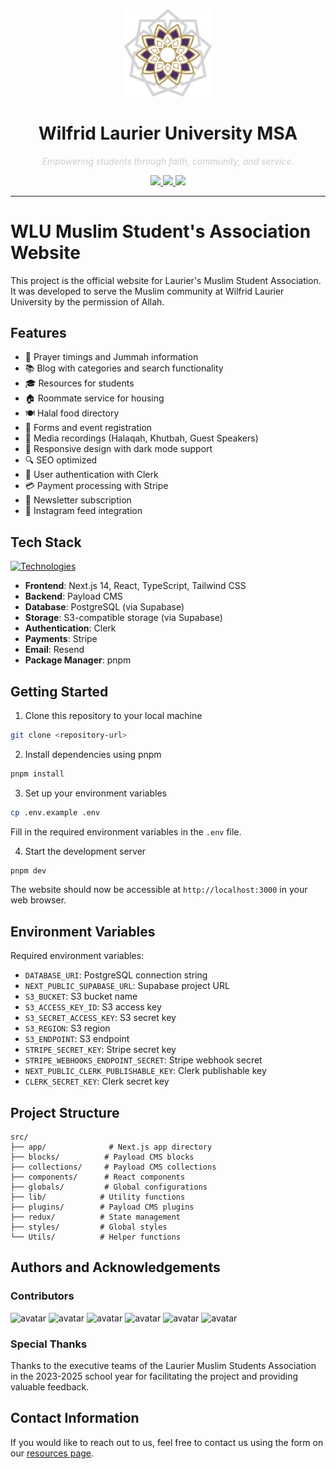 <!-- MSA Banner -->

<p align="center">
  <img src="src\logo.png" width="140" />
</p>

<h1 align="center">
  <strong>Wilfrid Laurier University MSA</strong>
</h1>

<p align="center">
  <em><span style="color:#CCCCCC;">Empowering students through faith, community, and service.</span></em>
</p>

<p align="center">
  <a href="https://wlumsa.org">
    <img src="https://img.shields.io/badge/Website-wlumsa.org-0A66C2?style=for-the-badge&logo=Google%20Chrome&logoColor=white" />
  </a>
  <a href="https://www.instagram.com/wlumsa/">
    <img src="https://img.shields.io/badge/Instagram-@wlumsa-E4405F?style=for-the-badge&logo=instagram&logoColor=white" />
  </a>
  <a href="mailto:msa@mylaurier.ca">
    <img src="https://img.shields.io/badge/Email-msa@mylaurier.ca-D14836?style=for-the-badge&logo=gmail&logoColor=white" />
  </a>
</p>


---

# WLU Muslim Student's Association Website

This project is the official website for Laurier's Muslim Student Association. It was developed to serve the Muslim community at Wilfrid Laurier University by the permission of Allah.

## Features

- 🕌 Prayer timings and Jummah information
- 📚 Blog with categories and search functionality
- 🎓 Resources for students
- 🏠 Roommate service for housing
- 🍽️ Halal food directory
- 📝 Forms and event registration
- 🎥 Media recordings (Halaqah, Khutbah, Guest Speakers)
- 📱 Responsive design with dark mode support
- 🔍 SEO optimized
- 🔐 User authentication with Clerk
- 💳 Payment processing with Stripe
- 📧 Newsletter subscription
- 📸 Instagram feed integration

## Tech Stack

[![Technologies](https://skillicons.dev/icons?i=nextjs,typescript,tailwind,react,postgres,supabase,aws)](https://skillicons.dev)

- **Frontend**: Next.js 14, React, TypeScript, Tailwind CSS
- **Backend**: Payload CMS
- **Database**: PostgreSQL (via Supabase)
- **Storage**: S3-compatible storage (via Supabase)
- **Authentication**: Clerk
- **Payments**: Stripe
- **Email**: Resend
- **Package Manager**: pnpm

## Getting Started

1. Clone this repository to your local machine
```bash
git clone <repository-url>
```

2. Install dependencies using pnpm
```bash
pnpm install
```

3. Set up your environment variables
```bash
cp .env.example .env
```
Fill in the required environment variables in the `.env` file.

4. Start the development server
```bash
pnpm dev
```

The website should now be accessible at `http://localhost:3000` in your web browser.

## Environment Variables

Required environment variables:
- `DATABASE_URI`: PostgreSQL connection string
- `NEXT_PUBLIC_SUPABASE_URL`: Supabase project URL
- `S3_BUCKET`: S3 bucket name
- `S3_ACCESS_KEY_ID`: S3 access key
- `S3_SECRET_ACCESS_KEY`: S3 secret key
- `S3_REGION`: S3 region
- `S3_ENDPOINT`: S3 endpoint
- `STRIPE_SECRET_KEY`: Stripe secret key
- `STRIPE_WEBHOOKS_ENDPOINT_SECRET`: Stripe webhook secret
- `NEXT_PUBLIC_CLERK_PUBLISHABLE_KEY`: Clerk publishable key
- `CLERK_SECRET_KEY`: Clerk secret key

## Project Structure

```
src/
├── app/              # Next.js app directory
├── blocks/          # Payload CMS blocks
├── collections/     # Payload CMS collections
├── components/      # React components
├── globals/         # Global configurations
├── lib/            # Utility functions
├── plugins/        # Payload CMS plugins
├── redux/          # State management
├── styles/         # Global styles
└── Utils/          # Helper functions
```

## Authors and Acknowledgements

### Contributors
![avatar](https://images.weserv.nl/?url=https://github.com/Syed-Ahmed02.png?v=4&h=100&w=100fit=cover&mask=circle) ![avatar](https://images.weserv.nl/?url=https://github.com/rzlm.png?v=4&h=100&w=100fit=cover&mask=circle) ![avatar](https://images.weserv.nl/?url=https://github.com/MarufHossain14.png?v=4&h=100&w=100fit=cover&mask=circle) ![avatar](https://images.weserv.nl/?url=https://github.com/UsamaMo.png?v=4&h=100&w=100fit=cover&mask=circle) ![avatar](https://images.weserv.nl/?url=https://github.com/mxsaad.png?v=4&h=100&w=100fit=cover&mask=circle) ![avatar](https://images.weserv.nl/?url=https://github.com/yusrahassan737.png?v=4&h=100&w=100fit=cover&mask=circle)

### Special Thanks
Thanks to the executive teams of the Laurier Muslim Students Association in the 2023-2025 school year for facilitating the project and providing valuable feedback.

## Contact Information
If you would like to reach out to us, feel free to contact us using the form on our [resources page](https://www.wlumsa.org/resources).
